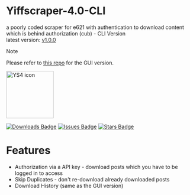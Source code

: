# Yiffscraper-4.0-CLI
a poorly coded scraper for e621 with authentication to download content which is behind authorization (cub) - CLI Version<br>
latest version: [v1.0.0](https://github.com/DD87686/YiffScraper-4.0-CLI/releases/tag/1.0.0)

> [!NOTE]
> Please refer to [this repo](https://github.com/DD87686/Yiffscraper-4.0/) for the GUI version.

<img width="128" height="128" alt="YS4 icon" src="https://github.com/user-attachments/assets/032ec505-e4cb-4437-9853-e1c254d8f3ef" />


[![Downloads Badge][downloads-shield]][downloads-url]
[![Issues Badge][issues-shield]][issues-url]
[![Stars Badge][stars-shield]][stars-url]
<!-- Issues Badge -->
[issues-shield]: https://img.shields.io/github/issues/DD87686/Yiffscraper-4.0-CLI?style=flat&label=Issues&labelColor=001224&color=ff00cc
[issues-url]: https://github.com/DD87686/Yiffscraper-4.0-CLI/issues
<!-- Stars Badge -->
[stars-shield]: https://img.shields.io/github/stars/DD87686/Yiffscraper-4.0-CLI?style=flat&label=Stars&labelColor=001224&color=ff00cc
[stars-url]: https://github.com/DD87686/Yiffscraper-4.0-CLI/stargazers
<!-- Downloads Badge -->
[downloads-shield]: https://img.shields.io/github/downloads/DD87686/Yiffscraper-4.0-CLI/total.svg?style=flat&label=Downloads&labelColor=001224&color=ff00cc
[downloads-url]: https://github.com/DD87686/Yiffscraper-4.0-CLI/releases/


# Features
- Authorization via a API key - download posts which you have to be logged in to access
- Skip Duplicates - don't re-download already downloaded posts
- Download History (same as the GUI version)
